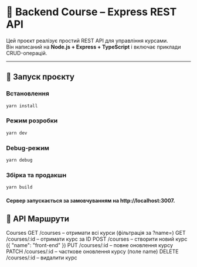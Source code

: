 # 📘 Backend Course – Express REST API

Цей проєкт реалізує простий REST API для управління курсами.  
Він написаний на **Node.js + Express + TypeScript** і включає приклади CRUD-операцій.

---

## 🚀 Запуск проєкту

### Встановлення
```bash
yarn install
```

### Режим розробки
```bash 
yarn dev
```

### Debug-режим
```bash
yarn debug
```

### Збірка та продакшн
```bash
yarn build
```

#### Сервер запускається за замовчуванням на http://localhost:3007.

## 📌 API Маршрути

Courses
GET /courses – отримати всі курси (фільтрація за ?name=)
GET /courses/:id – отримати курс за ID
POST /courses – створити новий курс ({ "name": "front-end" })
PUT /courses/:id – повне оновлення курсу
PATCH /courses/:id – часткове оновлення курсу (поле name)
DELETE /courses/:id – видалити курс
